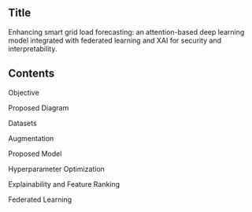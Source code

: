 ## Title
Enhancing smart grid load forecasting: an attention-based deep learning model integrated with federated learning and XAI for security and interpretability.


## Contents
Objective

Proposed Diagram

Datasets

Augmentation

Proposed Model

Hyperparameter Optimization

Explainability and Feature Ranking

Federated Learning


